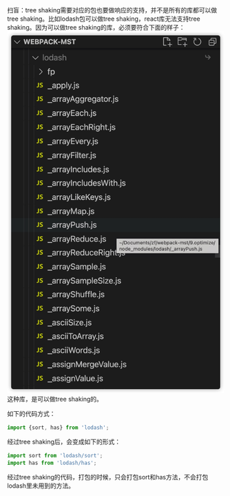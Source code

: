 扫盲：tree shaking需要对应的包也要做响应的支持，并不是所有的库都可以做tree shaking。比如lodash包可以做tree shaking，react库无法支持tree shaking。因为可以做tree shaking的库，必须要符合下面的样子：
![](images/lodash-dir.jpg)
这种库，是可以做tree shaking的。

如下的代码方式：
```js
import {sort, has} from 'lodash';
```
经过tree shaking后，会变成如下的形式：
```js
import sort from 'lodash/sort';
import has from 'lodash/has';
```
经过tree shaking的代码，打包的时候，只会打包sort和has方法，不会打包lodash里未用到的方法。